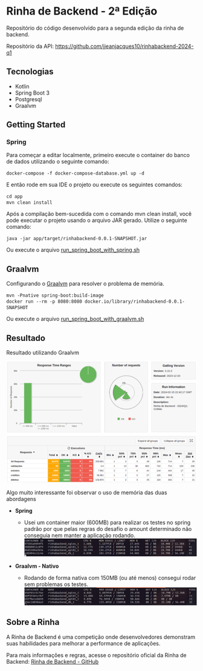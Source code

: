 # Rinha de Backend - 2ª Edição

Repositório do código desenvolvido para a segunda edição da rinha de backend.

Repositório da API: <https://github.com/jjeanjacques10/rinhabackend-2024-q1>

## Tecnologias

- Kotlin
- Spring Boot 3
- Postgresql
- Graalvm

## Getting Started

### Spring

Para começar a editar localmente, primeiro execute o container do banco de dados utilizando o seguinte comando:

``` shell
docker-compose -f docker-compose-database.yml up -d
```

E então rode em sua IDE o projeto ou execute os seguintes comandos:

``` shell
cd app
mvn clean install
```

Após a compilação bem-sucedida com o comando mvn clean install, você pode executar o projeto usando o arquivo JAR
gerado. Utilize o seguinte comando:

``` shell
java -jar app/target/rinhabackend-0.0.1-SNAPSHOT.jar
```

Ou execute o arquivo [run_spring_boot_with_spring.sh](run_spring_boot_with_spring.sh)

## Graalvm

Configurando o [Graalvm](https://www.youtube.com/watch?v=8umoZWj6UcU) para resolver o problema de memória.

``` shell
mvn -Pnative spring-boot:build-image
docker run --rm -p 8080:8080 docker.io/library/rinhabackend-0.0.1-SNAPSHOT
```

Ou execute o arquivo [run_spring_boot_with_graalvm.sh](run_spring_boot_with_graalvm.sh)

## Resultado

Resultado utilizando Graalvm

![Resultado utilizando Graalvm](https://raw.githubusercontent.com/jjeanjacques10/rinhabackend-2024-q1/main/images/Gatlin-Graalvm.png)

Algo muito interessante foi observar o uso de memória das duas abordagens

- **Spring**
    - Usei um container maior (600MB) para realizar os testes no spring padrão por que pelas regras do desafio o amount
      determinado não conseguia
      nem manter a aplicação rodando.
      ![Resultado utilizando Graalvm](https://raw.githubusercontent.com/jjeanjacques10/rinhabackend-2024-q1/main/images/Docker-Spring-High-Memory.png)

- **Graalvm - Nativo**
    - Rodando de forma nativa com 150MB (ou até menos) consegui rodar sem problemas os testes.
      ![Resultado utilizando Graalvm](https://raw.githubusercontent.com/jjeanjacques10/rinhabackend-2024-q1/main/images/Docker-Graalvm.png)

## Sobre a Rinha

A Rinha de Backend é uma competição onde desenvolvedores demonstram suas habilidades para melhorar a performance de
aplicações.

Para mais informações e regras, acesse o repositório oficial da Rinha de
Backend: [Rinha de Backend - GitHub](https://github.com/zanfranceschi/rinha-de-backend-2024-q1)